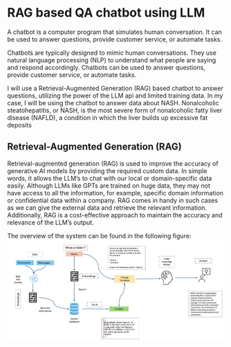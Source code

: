 # RAG based QA chatbot using LLM

A chatbot is a computer program that simulates human conversation. It can be used to answer questions, provide customer service, or automate tasks.

Chatbots are typically designed to mimic human conversations. They use natural language processing (NLP) to understand what people are saying and respond accordingly. Chatbots can be used to answer questions, provide customer service, or automate tasks.

I will use a Retrieval-Augmented Generation (RAG) based chatbot to answer questions, utilizing the power of the LLM api and limited training data. In my case, I will be using the chatbot to answer data about NASH. Nonalcoholic steatohepatitis, or NASH, is the most severe form of nonalcoholic fatty liver disease (NAFLD), a condition in which the liver builds up excessive fat deposits

## Retrieval-Augmented Generation (RAG)

Retrieval-augmented generation (RAG) is used to improve the accuracy of generative AI models by providing the required custom data. In simple words, it allows the LLM’s to chat with our local or domain-specific data easily. Although LLMs like GPTs are trained on huge data, they may not have access to all the information, for example, specific domain information or confidential data within a company. RAG comes in handy in such cases as we can give the external data and retrieve the relevant information. Additionally, RAG is a cost-effective approach to maintain the accuracy and relevance of the LLM’s output.

The overview of the system can be found in the following figure:
![Overview of the System](figures/overview_1.png)